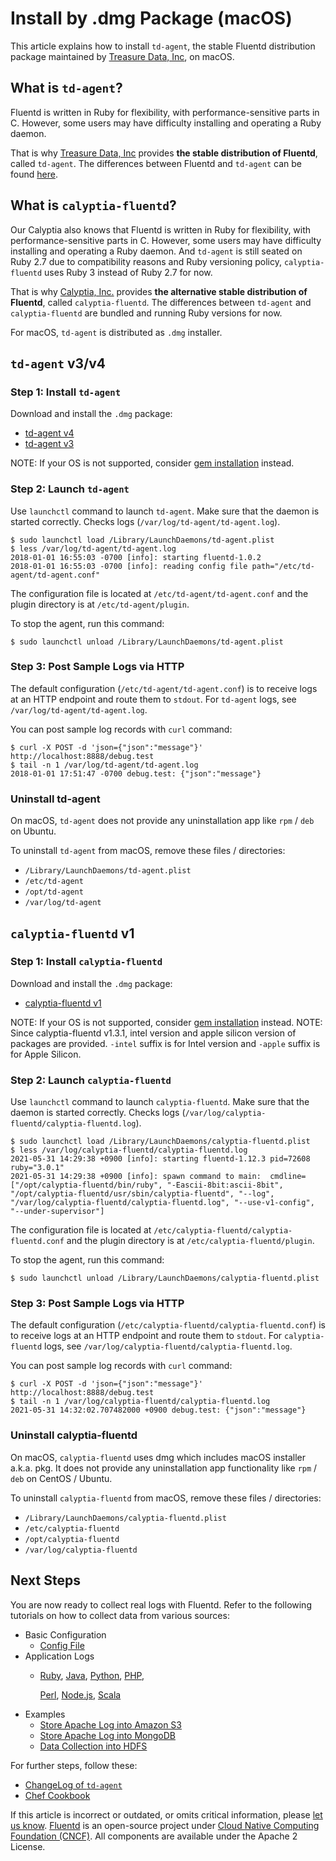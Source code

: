 # Install by .dmg Package \(macOS\)

This article explains how to install `td-agent`, the stable Fluentd distribution package maintained by [Treasure Data, Inc](https://www.treasuredata.com/), on macOS.

## What is `td-agent`?

Fluentd is written in Ruby for flexibility, with performance-sensitive parts in C. However, some users may have difficulty installing and operating a Ruby daemon.

That is why [Treasure Data, Inc](http://www.treasuredata.com/) provides **the stable distribution of Fluentd**, called `td-agent`. The differences between Fluentd and `td-agent` can be found [here](https://www.fluentd.org/faqs).

## What is `calyptia-fluentd`?

Our Calyptia also knows that Fluentd is written in Ruby for flexibility, with performance-sensitive parts in C. However, some users may have difficulty installing and operating a Ruby daemon. And `td-agent` is still seated on Ruby 2.7 due to compatibility reasons and Ruby versioning policy, `calyptia-fluentd` uses Ruby 3 instead of Ruby 2.7 for now.

That is why [Calyptia, Inc.](https://www.calyptia.com/) provides **the alternative stable distribution of Fluentd**, called `calyptia-fluentd`. The differences between `td-agent` and `calyptia-fluentd` are bundled and running Ruby versions for now.

For macOS, `td-agent` is distributed as `.dmg` installer.

## `td-agent` v3/v4

### Step 1: Install `td-agent`

Download and install the `.dmg` package:

* [td-agent v4](https://td-agent-package-browser.herokuapp.com/4/macosx)
* [td-agent v3](https://td-agent-package-browser.herokuapp.com/3/macosx)

NOTE: If your OS is not supported, consider [gem installation](install-by-gem.md) instead.

### Step 2: Launch `td-agent`

Use `launchctl` command to launch `td-agent`. Make sure that the daemon is started correctly. Checks logs \(`/var/log/td-agent/td-agent.log`\).

```text
$ sudo launchctl load /Library/LaunchDaemons/td-agent.plist
$ less /var/log/td-agent/td-agent.log
2018-01-01 16:55:03 -0700 [info]: starting fluentd-1.0.2
2018-01-01 16:55:03 -0700 [info]: reading config file path="/etc/td-agent/td-agent.conf"
```

The configuration file is located at `/etc/td-agent/td-agent.conf` and the plugin directory is at `/etc/td-agent/plugin`.

To stop the agent, run this command:

```text
$ sudo launchctl unload /Library/LaunchDaemons/td-agent.plist
```

### Step 3: Post Sample Logs via HTTP

The default configuration \(`/etc/td-agent/td-agent.conf`\) is to receive logs at an HTTP endpoint and route them to `stdout`. For `td-agent` logs, see `/var/log/td-agent/td-agent.log`.

You can post sample log records with `curl` command:

```text
$ curl -X POST -d 'json={"json":"message"}' http://localhost:8888/debug.test
$ tail -n 1 /var/log/td-agent/td-agent.log
2018-01-01 17:51:47 -0700 debug.test: {"json":"message"}
```

### Uninstall td-agent

On macOS, `td-agent` does not provide any uninstallation app like `rpm` / `deb` on Ubuntu.

To uninstall `td-agent` from macOS, remove these files / directories:

* `/Library/LaunchDaemons/td-agent.plist`
* `/etc/td-agent`
* `/opt/td-agent`
* `/var/log/td-agent`

## `calyptia-fluentd` v1

### Step 1: Install `calyptia-fluentd`

Download and install the `.dmg` package:

* [calyptia-fluentd v1](https://calyptia-fluentd.s3.us-east-2.amazonaws.com/index.html?prefix=1/macos/)

NOTE: If your OS is not supported, consider [gem installation](install-by-gem.md) instead.
NOTE: Since calyptia-fluentd v1.3.1, intel version and apple silicon version of packages are provided.
`-intel` suffix is for Intel version and `-apple` suffix is for Apple Silicon.

### Step 2: Launch `calyptia-fluentd`

Use `launchctl` command to launch `calyptia-fluentd`. Make sure that the daemon is started correctly. Checks logs \(`/var/log/calyptia-fluentd/calyptia-fluentd.log`\).

```text
$ sudo launchctl load /Library/LaunchDaemons/calyptia-fluentd.plist
$ less /var/log/calyptia-fluentd/calyptia-fluentd.log
2021-05-31 14:29:38 +0900 [info]: starting fluentd-1.12.3 pid=72608 ruby="3.0.1"
2021-05-31 14:29:38 +0900 [info]: spawn command to main:  cmdline=["/opt/calyptia-fluentd/bin/ruby", "-Eascii-8bit:ascii-8bit", "/opt/calyptia-fluentd/usr/sbin/calyptia-fluentd", "--log", "/var/log/calyptia-fluentd/calyptia-fluentd.log", "--use-v1-config", "--under-supervisor"]
```

The configuration file is located at `/etc/calyptia-fluentd/calyptia-fluentd.conf` and the plugin directory is at `/etc/calyptia-fluentd/plugin`.

To stop the agent, run this command:

```text
$ sudo launchctl unload /Library/LaunchDaemons/calyptia-fluentd.plist
```

### Step 3: Post Sample Logs via HTTP

The default configuration \(`/etc/calyptia-fluentd/calyptia-fluentd.conf`\) is to receive logs at an HTTP endpoint and route them to `stdout`. For `calyptia-fluentd` logs, see `/var/log/calyptia-fluentd/calyptia-fluentd.log`.

You can post sample log records with `curl` command:

```text
$ curl -X POST -d 'json={"json":"message"}' http://localhost:8888/debug.test
$ tail -n 1 /var/log/calyptia-fluentd/calyptia-fluentd.log
2021-05-31 14:32:02.707482000 +0900 debug.test: {"json":"message"}
```

### Uninstall calyptia-fluentd

On macOS, `calyptia-fluentd` uses dmg which includes macOS installer a.k.a. pkg. It does not provide any uninstallation app functionality like `rpm` / `deb` on CentOS / Ubuntu.

To uninstall `calyptia-fluentd` from macOS, remove these files / directories:

* `/Library/LaunchDaemons/calyptia-fluentd.plist`
* `/etc/calyptia-fluentd`
* `/opt/calyptia-fluentd`
* `/var/log/calyptia-fluentd`

## Next Steps

You are now ready to collect real logs with Fluentd. Refer to the following tutorials on how to collect data from various sources:

* Basic Configuration
  * [Config File](../configuration/config-file.md)
* Application Logs
  * [Ruby](../language-bindings/ruby.md), [Java](../language-bindings/java.md), [Python](../language-bindings/python.md), [PHP](../language-bindings/php.md),

    [Perl](../language-bindings/perl.md), [Node.js](../language-bindings/nodejs.md), [Scala](../language-bindings/scala.md)
* Examples
  * [Store Apache Log into Amazon S3](../how-to-guides/apache-to-s3.md)
  * [Store Apache Log into MongoDB](../how-to-guides/apache-to-mongodb.md)
  * [Data Collection into HDFS](../how-to-guides/http-to-hdfs.md)

For further steps, follow these:

* [ChangeLog of `td-agent`](https://docs.treasuredata.com/display/public/PD/The+td-agent+Change+Log)
* [Chef Cookbook](https://github.com/treasure-data/chef-td-agent/)

If this article is incorrect or outdated, or omits critical information, please [let us know](https://github.com/fluent/fluentd-docs-gitbook/issues?state=open). [Fluentd](http://www.fluentd.org/) is an open-source project under [Cloud Native Computing Foundation \(CNCF\)](https://cncf.io/). All components are available under the Apache 2 License.

